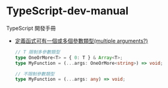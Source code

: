 # TypeScript-dev-manual
TypeScript 開發手冊

- [定義函式可有一個或多個參數類型(multiple arguments?)](https://stackoverflow.com/questions/64773876/interface-for-function-with-multiple-arguments)
  ```ts
  // T 限制多參數類型
  type OneOrMore<T> = { 0: T } & Array<T>;
  type MyFunction = (...args: OneOrMore<string>) => void;
  ```
  
  ```ts
  // 不限制參數類型
  type MyFunction = (...args: any) => void;
  ```
